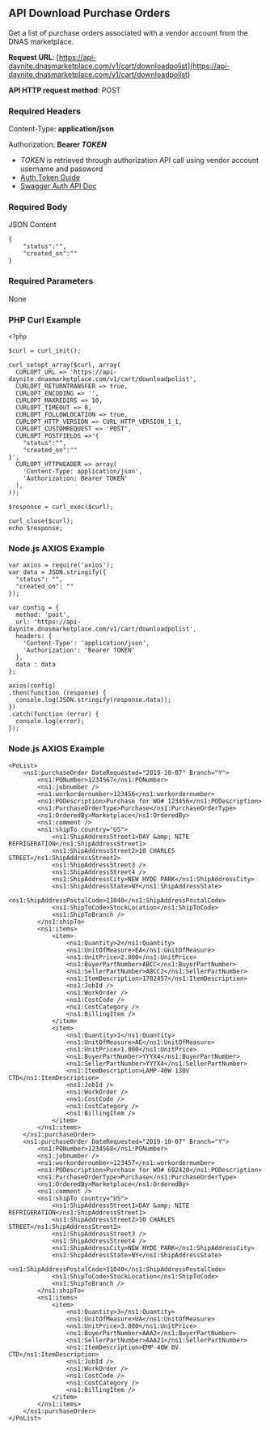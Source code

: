 
<!--

---

title: downloadpolist

layout: template

filename: downloadpolist.md

--- 

-->




## API Download Purchase Orders

Get a list of purchase orders associated with a vendor account from the DNAS marketplace.

**Request URL**: [https://api-daynite.dnasmarketplace.com/v1/cart/downloadpolist](https://api-daynite.dnasmarketplace.com/v1/cart/downloadpolist)

**API HTTP request method**: POST  

### Required Headers

Content-Type: **application/json**

Authorization: **Bearer *TOKEN*** 

- *TOKEN* is retrieved through authorization API call using vendor account username and password
-  [Auth Token Guide](auth.md)
-  [Swagger Auth API Doc](https://punchout-daynite.dnasmarketplace.com/api-docs/)

### Required Body
JSON Content

```
{
    "status":"",
    "created_on":""
}
```
### Required Parameters
None

### PHP Curl Example
```
<?php

$curl = curl_init();

curl_setopt_array($curl, array(
  CURLOPT_URL => 'https://api-daynite.dnasmarketplace.com/v1/cart/downloadpolist',
  CURLOPT_RETURNTRANSFER => true,
  CURLOPT_ENCODING => '',
  CURLOPT_MAXREDIRS => 10,
  CURLOPT_TIMEOUT => 0,
  CURLOPT_FOLLOWLOCATION => true,
  CURLOPT_HTTP_VERSION => CURL_HTTP_VERSION_1_1,
  CURLOPT_CUSTOMREQUEST => 'POST',
  CURLOPT_POSTFIELDS =>'{
    "status":"",
    "created_on":""
}',
  CURLOPT_HTTPHEADER => array(
    'Content-Type: application/json',
    'Authorization: Bearer TOKEN'
  ),
));

$response = curl_exec($curl);

curl_close($curl);
echo $response;

```
### Node.js AXIOS Example
```
var axios = require('axios');
var data = JSON.stringify({
  "status": "",
  "created_on": ""
});

var config = {
  method: 'post',
  url: 'https://api-daynite.dnasmarketplace.com/v1/cart/downloadpolist',
  headers: { 
    'Content-Type': 'application/json', 
    'Authorization': 'Bearer TOKEN'
  },
  data : data
};

axios(config)
.then(function (response) {
  console.log(JSON.stringify(response.data));
})
.catch(function (error) {
  console.log(error);
});

```

### Node.js AXIOS Example
```
<PoList>
	<ns1:purchaseOrder DateRequested="2019-10-07" Branch="Y">
		<ns1:PONumber>1234567</ns1:PONumber>
		<ns1:jobnumber />
		<ns1:workordernumber>123456</ns1:workordernumber>
		<ns1:PODescription>Purchase for WO# 123456</ns1:PODescription>
		<ns1:PurchaseOrderType>Purchase</ns1:PurchaseOrderType>
		<ns1:OrderedBy>Marketplace</ns1:OrderedBy>
		<ns1:comment />
		<ns1:shipTo country="US">
			<ns1:ShipAddressStreet1>DAY &amp; NITE REFRIGERATION</ns1:ShipAddressStreet1>
			<ns1:ShipAddressStreet2>10 CHARLES STREET</ns1:ShipAddressStreet2>
			<ns1:ShipAddressStreet3 />
			<ns1:ShipAddressStreet4 />
			<ns1:ShipAddressCity>NEW HYDE PARK</ns1:ShipAddressCity>
			<ns1:ShipAddressState>NY</ns1:ShipAddressState>
			<ns1:ShipAddressPostalCode>11040</ns1:ShipAddressPostalCode>
			<ns1:ShipToCode>StockLocation</ns1:ShipToCode>
			<ns1:ShipToBranch />
		</ns1:shipTo>
		<ns1:items>
			<item>
				<ns1:Quantity>2</ns1:Quantity>
				<ns1:UnitOfMeasure>EA</ns1:UnitOfMeasure>
				<ns1:UnitPrice>2.000</ns1:UnitPrice>
				<ns1:BuyerPartNumber>ABCC</ns1:BuyerPartNumber>
				<ns1:SellerPartNumber>ABCC2</ns1:SellerPartNumber>
				<ns1:ItemDescription>1702457</ns1:ItemDescription>
				<ns1:JobId />
				<ns1:WorkOrder />
				<ns1:CostCode />
				<ns1:CostCategory />
				<ns1:BillingItem />
			</item>
			<item>
				<ns1:Quantity>1</ns1:Quantity>
				<ns1:UnitOfMeasure>AE</ns1:UnitOfMeasure>
				<ns1:UnitPrice>1.000</ns1:UnitPrice>
				<ns1:BuyerPartNumber>YYYX4</ns1:BuyerPartNumber>
				<ns1:SellerPartNumber>YYYX4</ns1:SellerPartNumber>
				<ns1:ItemDescription>LAMP-40W 130V CTD</ns1:ItemDescription>
				<ns1:JobId />
				<ns1:WorkOrder />
				<ns1:CostCode />
				<ns1:CostCategory />
				<ns1:BillingItem />
			</item>
		</ns1:items>
	</ns1:purchaseOrder>
	<ns1:purchaseOrder DateRequested="2019-10-07" Branch="Y">
		<ns1:PONumber>1234568</ns1:PONumber>
		<ns1:jobnumber />
		<ns1:workordernumber>123457</ns1:workordernumber>
		<ns1:PODescription>Purchase for WO# 692420</ns1:PODescription>
		<ns1:PurchaseOrderType>Purchase</ns1:PurchaseOrderType>
		<ns1:OrderedBy>Marketplace</ns1:OrderedBy>
		<ns1:comment />
		<ns1:shipTo country="US">
			<ns1:ShipAddressStreet1>DAY &amp; NITE REFRIGERATION</ns1:ShipAddressStreet1>
			<ns1:ShipAddressStreet2>10 CHARLES STREET</ns1:ShipAddressStreet2>
			<ns1:ShipAddressStreet3 />
			<ns1:ShipAddressStreet4 />
			<ns1:ShipAddressCity>NEW HYDE PARK</ns1:ShipAddressCity>
			<ns1:ShipAddressState>NY</ns1:ShipAddressState>
			<ns1:ShipAddressPostalCode>11040</ns1:ShipAddressPostalCode>
			<ns1:ShipToCode>StockLocation</ns1:ShipToCode>
			<ns1:ShipToBranch />
		</ns1:shipTo>
		<ns1:items>
			<item>
				<ns1:Quantity>3</ns1:Quantity>
				<ns1:UnitOfMeasure>UA</ns1:UnitOfMeasure>
				<ns1:UnitPrice>3.000</ns1:UnitPrice>
				<ns1:BuyerPartNumber>AAA2</ns1:BuyerPartNumber>
				<ns1:SellerPartNumber>AAA21</ns1:SellerPartNumber>
				<ns1:ItemDescription>EMP-40W 0V CTD</ns1:ItemDescription>
				<ns1:JobId />
				<ns1:WorkOrder />
				<ns1:CostCode />
				<ns1:CostCategory />
				<ns1:BillingItem />
			</item>
		</ns1:items>
	</ns1:purchaseOrder>
</PoList>

```

